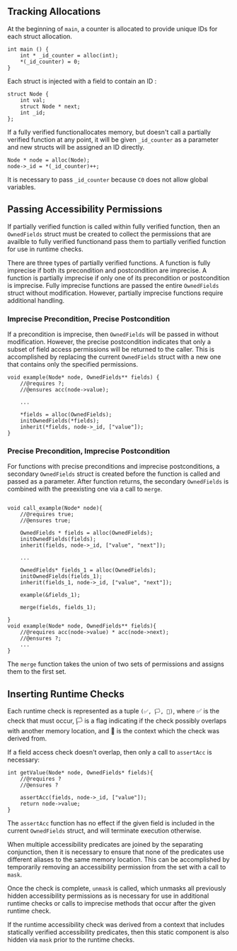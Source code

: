 ## Tracking Allocations

At the beginning of `main`, a counter is allocated to provide unique IDs for each struct allocation.

```
int main () {
    int * _id_counter = alloc(int);
    *(_id_counter) = 0;
}
```

Each struct is injected with a field to contain an ID :

```
struct Node {
    int val;
    struct Node * next;
    int _id;
};
```

If a fully verified functionallocates memory, but doesn't call a partially verified function at any point, it will be given `_id_counter` as a parameter and new structs will be assigned an ID directly.
```
Node * node = alloc(Node);
node->_id = *(_id_counter)++;
```
It is necessary to pass `_id_counter` because `C0` does not allow global variables.


## Passing Accessibility Permissions

If partially verified function is called within fully verified function, then an `OwnedFields` struct must be created to collect the permissions that are availble to fully verified functionand pass them to partially verified function for use in runtime checks.

There are three types of partially verified functions. A function is fully imprecise if both its precondition and postcondition are imprecise. A function is partially imprecise if only one of its precondition or postcondition is imprecise. Fully imprecise functions are passed the entire `OwnedFields` struct without modification. However, partially imprecise functions require additional handling.

### Imprecise Precondition, Precise Postcondition

If a precondition is imprecise, then `OwnedFields` will be passed in without modification. However, the precise postcondition indicates that only a subset of field access permissions will be returned to the caller. This is accomplished by replacing the current `OwnedFields` struct with a new one that contains only the specified permissions.

```
void example(Node* node, OwnedFields** fields) {
    //@requires ?;
    //@ensures acc(node->value);
    
    ...

    *fields = alloc(OwnedFields);
    initOwnedFields(*fields);
    inherit(*fields, node->_id, ["value"]);
}
```

### Precise Precondition, Imprecise Postcondition

For functions with precise preconditions and imprecise postconditions, a secondary `OwnedFields` struct is created before the function is called and passed as a parameter. After function returns, the secondary `OwnedFields` is combined with the preexisting one via a call to `merge`.

```

void call_example(Node* node){
    //@requires true;
    //@ensures true;

    OwnedFields * fields = alloc(OwnedFields);
    initOwnedFields(fields);
    inherit(fields, node->_id, ["value", "next"]);

    ...

    OwnedFields* fields_1 = alloc(OwnedFields);
    initOwnedFields(fields_1);
    inherit(fields_1, node->_id, ["value", "next"]);

    example(&fields_1);

    merge(fields, fields_1);

}
void example(Node* node, OwnedFields** fields){
    //@requires acc(node->value) * acc(node->next);
    //@ensures ?;
    ...
}

```

The `merge` function takes the union of two sets of permissions and assigns them to the first set.

## Inserting Runtime Checks
Each runtime check is represented as a tuple `(✅, 🏳, 📖)`, where ✅ is the check that must occur, 🏳 is a flag indicating if the check possibly overlaps with another memory location, and 📖 is the context which the check was derived from. 

If a field access check doesn't overlap, then only a call to `assertAcc` is necessary:

```
int getValue(Node* node, OwnedFields* fields){
    //@requires ?
    //@ensures ?

    assertAcc(fields, node->_id, ["value"]);
    return node->value;
}
```
The `assertAcc` function has no effect if the given field is included in the current `OwnedFields` struct, and will terminate execution otherwise. 

When multiple accessibility predicates are joined by the separating conjunction, then it is necessary to ensure that none of the predicates use different aliases to the same memory location. This can be accomplished by temporarily removing an accessibility permission from the set with a call to `mask`. 

Once the check is complete, `unmask` is called, which unmasks all previously hidden accessibility permissions as is necessary for use in additional runtime checks or calls to imprecise methods that occur after the given runtime check. 

If the runtime accessibility check was derived from a context that includes statically verified accessibility predicates, then this static component is also hidden via `mask` prior to the runtime checks.